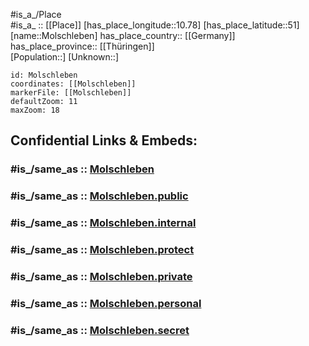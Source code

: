 ﻿---
confidential: public
isDeleted: false
location:
- 51
- 10.78
mapmarker: city
mapzoom:
- 7
- 12
SpocWebEntityId: 32543
tags:
- geo/City
type: City
---

#is_a_/Place  
#is_a_ :: [[Place]] 
[has_place_longitude::10.78] 
[has_place_latitude::51] 
[name::Molschleben] 
has_place_country:: [[Germany]]  
has_place_province:: [[Thüringen]]  
[Population::] 
[Unknown::] 


```leaflet
id: Molschleben
coordinates: [[Molschleben]] 
markerFile: [[Molschleben]] 
defaultZoom: 11 
maxZoom: 18
```


## Confidential Links & Embeds: 

### #is_/same_as :: [Molschleben](/_Standards/Earth/Continent/Europe/Europe~Central/Germany/Germany~East/Thüringen/counties~TH/Gotha/cities~Gotha/Nesseaue/City/Molschleben.md) 

### #is_/same_as :: [Molschleben.public](/_public/Earth/Continent/Europe/Europe~Central/Germany/Germany~East/Thüringen/counties~TH/Gotha/cities~Gotha/Nesseaue/City/Molschleben.public.md) 

### #is_/same_as :: [Molschleben.internal](/_internal/Earth/Continent/Europe/Europe~Central/Germany/Germany~East/Thüringen/counties~TH/Gotha/cities~Gotha/Nesseaue/City/Molschleben.internal.md) 

### #is_/same_as :: [Molschleben.protect](/_protect/Earth/Continent/Europe/Europe~Central/Germany/Germany~East/Thüringen/counties~TH/Gotha/cities~Gotha/Nesseaue/City/Molschleben.protect.md) 

### #is_/same_as :: [Molschleben.private](/_private/Earth/Continent/Europe/Europe~Central/Germany/Germany~East/Thüringen/counties~TH/Gotha/cities~Gotha/Nesseaue/City/Molschleben.private.md) 

### #is_/same_as :: [Molschleben.personal](/_personal/Earth/Continent/Europe/Europe~Central/Germany/Germany~East/Thüringen/counties~TH/Gotha/cities~Gotha/Nesseaue/City/Molschleben.personal.md) 

### #is_/same_as :: [Molschleben.secret](/_secret/Earth/Continent/Europe/Europe~Central/Germany/Germany~East/Thüringen/counties~TH/Gotha/cities~Gotha/Nesseaue/City/Molschleben.secret.md)

